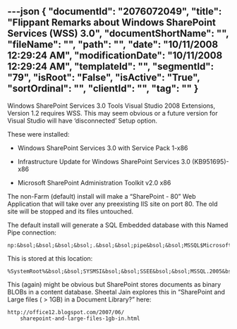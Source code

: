 ---json
{
  "documentId": "2076072049",
  "title": "Flippant Remarks about Windows SharePoint Services (WSS) 3.0",
  "documentShortName": "",
  "fileName": "",
  "path": "",
  "date": "10/11/2008 12:29:24 AM",
  "modificationDate": "10/11/2008 12:29:24 AM",
  "templateId": "",
  "segmentId": "79",
  "isRoot": "False",
  "isActive": "True",
  "sortOrdinal": "",
  "clientId": "",
  "tag": ""
}
---

Windows SharePoint Services 3.0 Tools Visual Studio 2008 Extensions, Version 1.2 requires WSS. This may seem obvious or a future version for Visual Studio will have ‘disconnected’ Setup option.

These were installed:

* Windows SharePoint Services 3.0 with Service Pack 1-x86

* Infrastructure Update for Windows SharePoint Services 3.0 (KB951695)-x86

* Microsoft SharePoint Administration Toolkit v2.0 x86

The non-Farm (default) install will make a “SharePoint - 80” Web Application that will take over any preexisting IIS site on port 80. The old site will be stopped and its files untouched.

The default install will generate a SQL Embedded database with this Named Pipe connection:

    np:&bsol;&bsol;&bsol;&bsol;.&bsol;&bsol;pipe&bsol;&bsol;MSSQL$Microsoft##SSEE&bsol;&bsol;sql&bsol;&bsol;query

This is stored at this location:

    %SystemRoot%&bsol;&bsol;SYSMSI&bsol;&bsol;SSEE&bsol;&bsol;MSSQL.2005&bsol;&bsol;MSSQL&bsol;&bsol;DATA

This (again) might be obvious but SharePoint stores documents as binary BLOBs in a content database. Sheetal Jain explores this in “SharePoint and Large files ( &gt; 1GB) in a Document Library?” here:

    http://office12.blogspot.com/2007/06/
        sharepoint-and-large-files-1gb-in.html
